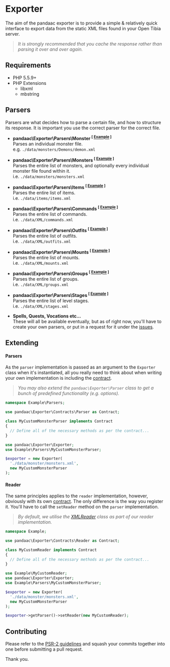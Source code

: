 # Exporter
The aim of the pandaac exporter is to provide a simple & relatively quick interface to export data from the static XML files found in your Open Tibia server.

> _It is strongly recommended that you cache the response rather than parsing it over and over again._

## Requirements
* PHP 5.5.9+
* PHP Extensions
  * libxml
  * mbstring

## Parsers
Parsers are what decides how to parse a certain file, and how to structure its response. It is important you use the correct parser for the correct file.

+ **pandaac\Exporter\Parsers\Monster <sup>[ [Example](https://github.com/pandaac/exporter/wiki/Example:-Individual-monster-(e.g.-demon.xml)) ]</sup>**  
   Parses an individual monster file.  
   e.g. `./data/monsters/Demons/demon.xml`

+ **pandaac\Exporter\Parsers\Monsters <sup>[ [Example](https://github.com/pandaac/exporter/wiki/Example:-Monster-list-(monsters.xml)) ]</sup>**  
   Parses the entire list of monsters, and optionally every individual monster file found within it.  
   i.e. `./data/monsters/monsters.xml`

+ **pandaac\Exporter\Parsers\Items <sup>[ [Example](https://github.com/pandaac/exporter/wiki/Example:-Item-list-(items.xml)) ]</sup>**  
   Parses the entire list of items.  
   i.e. `./data/items/items.xml`

+ **pandaac\Exporter\Parsers\Commands <sup>[ [Example](https://github.com/pandaac/exporter/wiki/Example:-Commands-list-(commands.xml)) ]</sup>**  
   Parses the entire list of commands.  
   i.e. `./data/XML/commands.xml`

+ **pandaac\Exporter\Parsers\Outfits <sup>[ [Example](https://github.com/pandaac/exporter/wiki/Example:-Outfits-list-(outfits.xml)) ]</sup>**  
   Parses the entire list of outfits.  
   i.e. `./data/XML/outfits.xml`

+ **pandaac\Exporter\Parsers\Mounts <sup>[ [Example]() ]</sup>**  
   Parses the entire list of mounts.  
   i.e. `./data/XML/mounts.xml`

+ **pandaac\Exporter\Parsers\Groups <sup>[ [Example]() ]</sup>**  
   Parses the entire list of groups.  
   i.e. `./data/XML/groups.xml`

+ **pandaac\Exporter\Parsers\Stages <sup>[ [Example](https://github.com/pandaac/exporter/wiki/Example:-Level-stages-(stages.xml)) ]</sup>**  
   Parses the entire list of level stages.  
   i.e. `./data/XML/stages.xml`

+ **Spells, Quests, Vocations etc...**  
   These will all be available eventually, but as of right now, you'll have to create your own parsers, or put in a request for it under the [issues](https://github.com/pandaac/exporter/issues).

## Extending
#### Parsers
As the `parser` implementation is passed as an argument to the `Exporter` class when it's instantiated, all you really need to think about when writing your own implementation is including the [contract](https://github.com/pandaac/exporter/blob/master/src/Contracts/Parser.php).

> _You may also extend the `pandaac\Exporter\Parser` class to get a bunch of predefined functionality (e.g. options)._

```php
namespace Example\Parsers;

use pandaac\Exporter\Contracts\Parser as Contract;

class MyCustomMonsterParser implements Contract
{
  // Define all of the necessary methods as per the contract...
}
```

```php
use pandaac\Exporter\Exporter;
use Example\Parsers\MyCustomMonsterParser;

$exporter = new Exporter(
  './data/monster/monsters.xml',
  new MyCustomMonsterParser
);
```

#### Reader
The same principles applies to the `reader` implementation, however, obviously with its own [contract](https://github.com/pandaac/exporter/blob/master/src/Contracts/Reader.php). The only difference is the way you register it. You'll have to call the `setReader` method on the `parser` implementation.

> _By default, we utilise the [XMLReader](http://php.net/manual/en/book.xmlreader.php) class as part of our reader implementation._

```php
namespace Example;

use pandaac\Exporter\Contracts\Reader as Contract;

class MyCustomReader implements Contract
{
  // Define all of the necessary methods as per the contract...
}
```

```php
use Example\MyCustomReader;
use pandaac\Exporter\Exporter;
use Example\Parsers\MyCustomMonsterParser;

$exporter = new Exporter(
  './data/monster/monsters.xml',
  new MyCustomMonsterParser
);

$exporter->getParser()->setReader(new MyCustomReader);
```

## Contributing
Please refer to the [PSR-2 guidelines](http://www.php-fig.org/psr/psr-2/) and squash your commits together into one before submitting a pull request.

Thank you.
